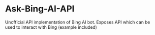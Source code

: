 # Ask-Bing-AI-API
Unofficial API implementation of Bing AI bot. Exposes API which can be used to interact with Bing (example included)
